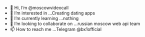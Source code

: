 - 👋 Hi, I’m @moscowvideocall
- 👀 I’m interested in ...Creating dating apps
- 🌱 I’m currently learning ...nothing
- 💞️ I’m looking to collaborate on ...russian moscow web api team
- 📫 How to reach me ...Telegram @bx1official

<!---
moscow no 1 call to random app created by alex martin
--->
